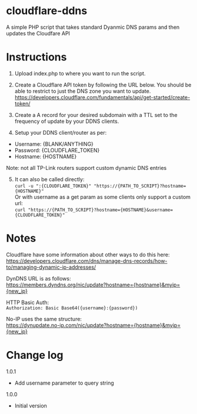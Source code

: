 # cloudflare-ddns
A simple PHP script that takes standard Dyanmic DNS params and then updates the Cloudfare API

# Instructions
1. Upload index.php to where you want to run the script.

2. Create a Cloudflare API token by following the URL below. You should be able to restrict to  just the DNS zone you want to update.  
https://developers.cloudflare.com/fundamentals/api/get-started/create-token/

3. Create a A record for your desired subdomain with a TTL set to the frequency of update by your DDNS clients.

4. Setup your DDNS client/router as per:
- Username: {BLANK/ANYTHING}
- Password: {CLOUDFLARE_TOKEN}
- Hostname: {HOSTNAME}

Note: not all TP-Link routers support custom dynamic DNS entries

5. It can also be called directly:  
`curl -u ":{CLOUDFLARE_TOKEN}" "https://{PATH_TO_SCRIPT}?hostname={HOSTNAME}"`  
Or with username as a get param as some clients only support a custom url:  
`curl "https://{PATH_TO_SCRIPT}?hostname={HOSTNAME}&username={CLOUDFLARE_TOKEN}"`

# Notes
Cloudflare have some information about other ways to do this here:  
https://developers.cloudflare.com/dns/manage-dns-records/how-to/managing-dynamic-ip-addresses/

DynDNS URL is as follows:  
https://members.dyndns.org/nic/update?hostname={hostname}&myip={new_ip}

HTTP Basic Auth:  
`Authorization: Basic Base64({username}:{password})`

No-IP uses the same structure:  
https://dynupdate.no-ip.com/nic/update?hostname={hostname}&myip={new_ip}

# Change log
1.0.1
- Add username parameter to query string

1.0.0
- Initial version